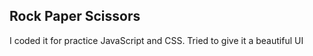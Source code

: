## Rock Paper Scissors

I coded it for practice JavaScript and CSS.
Tried to give it a beautiful UI
